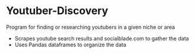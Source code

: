 # Youtuber-Discovery
Program for finding or researching youtubers in a given niche or area
  - Scrapes youtube search results and socialblade.com to gather the data
  - Uses Pandas dataframes to organize the data 

